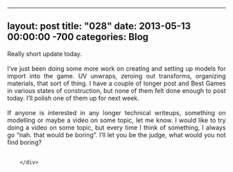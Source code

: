 
---
layout: post
title: "028"
date: 2013-05-13 00:00:00 -700
categories: Blog
---
<div class="blog-content">
				<div class="paragraph" style="text-align:justify;">Really short update today. <br><span style=""></span><br><span style=""></span>I&rsquo;ve just been doing some more work on creating and setting up models for import into the game.&nbsp;UV unwraps, zeroing out transforms, organizing materials, that sort of thing. I have a couple of longer post and Best Games in various states of construction, but none of them felt done enough to post today. I&rsquo;ll polish one of them up for next week. <br><br>If anyone is interested in any longer technical writeups, something on modelling or maybe a video on some topic, let me know. I would like to try doing a video on some topic, but every time I think of something, I always go &ldquo;nah. that would be boring&rdquo;. I&rsquo;ll let you be the judge, what would you not find boring?<br><br></div>

		</div>
        